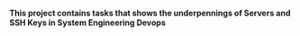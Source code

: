 **This project contains tasks that shows the underpennings of Servers and SSH Keys in System Engineering Devops**